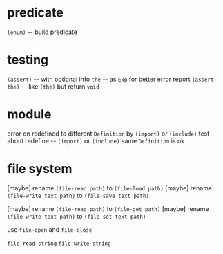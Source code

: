 # predicate

`(enum)` -- build predicate

# testing

`(assert)` -- with optional info
`the` -- as `Exp` for better error report
`(assert-the)` -- like `(the)` but return `void`

# module

error on redefined to different `Definition` by `(import)` or `(include)`
test about redefine -- `(import)` or `(include)` same `Definition` is ok

# file system

[maybe] rename `(file-read path)` to `(file-load path)`
[maybe] rename `(file-write text path)` to `(file-save text path)`

[maybe] rename `(file-read path)` to `(file-get path)`
[maybe] rename `(file-write text path)` to `(file-set text path)`

use `file-open` and `file-close`

`file-read-string`
`file-write-string`
